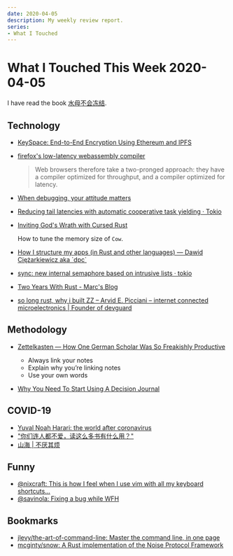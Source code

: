 ```yaml
---
date: 2020-04-05
description: My weekly review report.
series:
- What I Touched
---
```


# What I Touched This Week 2020-04-05

I have read the book [水母不会冻结](https://www.goodreads.com/review/show/3262245923).

<!--more-->

## Technology

-   [KeySpace: End-to-End Encryption Using Ethereum and IPFS](https://medium.com/fluidity/keyspace-end-to-end-encryption-using-ethereum-and-ipfs-87b04b18156b)
-   [firefox's low-latency webassembly compiler](http://wingolog.org/archives/2020/03/25/firefoxs-low-latency-webassembly-compiler)

    > Web browsers therefore take a two-pronged approach: they have a compiler optimized for throughput, and a compiler optimized for latency.

-   [When debugging, your attitude matters](https://jvns.ca/blog/debugging-attitude-matters/)
-   [Reducing tail latencies with automatic cooperative task yielding · Tokio](https://tokio.rs/blog/2020-04-preemption/)
-   [Inviting God's Wrath with Cursed Rust](http://troubles.md/abusing-rustc/)

    How to tune the memory size of `Cow`.

-   [How I structure my apps (in Rust and other languages) — Dawid Ciężarkiewicz aka \`dpc\`](https://dpc.pw/how-i-structure-my-apps-in-rust-and-other-languages)
-   [sync: new internal semaphore based on intrusive lists · tokio](https://github.com/tokio-rs/tokio/commit/acf8a7da7a64bf08d578db9a9836a8e061765314)
-   [Two Years With Rust - Marc's Blog](http://brooker.co.za/blog/2020/03/22/rust.html)
-   [so long rust, why i built ZZ – Arvid E. Picciani – internet connected microelectronics | Founder of devguard](https://archive.md/QZPm4)

## Methodology

-   [Zettelkasten — How One German Scholar Was So Freakishly Productive](https://writingcooperative.com/zettelkasten-how-one-german-scholar-was-so-freakishly-productive-997e4e0ca125)
    -   Always link your notes
    -   Explain why you’re linking notes
    -   Use your own words

-   [Why You Need To Start Using A Decision Journal](https://blog.trello.com/decision-journal)

## COVID-19

-   [Yuval Noah Harari: the world after coronavirus](https://www.ft.com/content/19d90308-6858-11ea-a3c9-1fe6fedcca75)
-   ["你们连人都不爱，读这么多书有什么用？"](https://terrytai.me/ni-men-lian-ren-du-bu-ai-du-zhe-yao-duo-shu-you-shi-yao-yong)
-   [山海 | 不厌其烦](https://blog.yiyu.me/2020/03/28/world-peace/)

## Funny

-   [@nixcraft: This is how I feel when I use vim with all my keyboard shortcuts...](https://twitter.com/nixcraft/status/1244687642337226752)
-   [@savinola: Fixing a bug while WFH](https://twitter.com/savinola/status/1244739628474593280)

## Bookmarks

-   [jlevy/the-art-of-command-line: Master the command line, in one page](https://github.com/jlevy/the-art-of-command-line)
-   [mcginty/snow: A Rust implementation of the Noise Protocol Framework](https://github.com/mcginty/snow)
